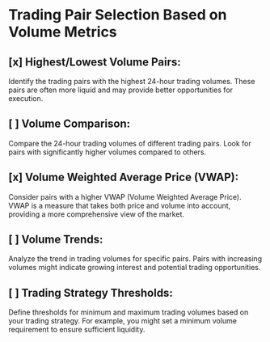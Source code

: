 # Trading Pair Selection Based on Volume Metrics

## [x] Highest/Lowest Volume Pairs:

Identify the trading pairs with the highest 24-hour trading volumes. These pairs are often more liquid and may provide better opportunities for execution.

## [ ] Volume Comparison:

Compare the 24-hour trading volumes of different trading pairs. Look for pairs with significantly higher volumes compared to others.

## [x] Volume Weighted Average Price (VWAP):

Consider pairs with a higher VWAP (Volume Weighted Average Price). VWAP is a measure that takes both price and volume into account, providing a more comprehensive view of the market.

## [ ] Volume Trends:

Analyze the trend in trading volumes for specific pairs. Pairs with increasing volumes might indicate growing interest and potential trading opportunities.

## [ ] Trading Strategy Thresholds:

Define thresholds for minimum and maximum trading volumes based on your trading strategy. For example, you might set a minimum volume requirement to ensure sufficient liquidity.
